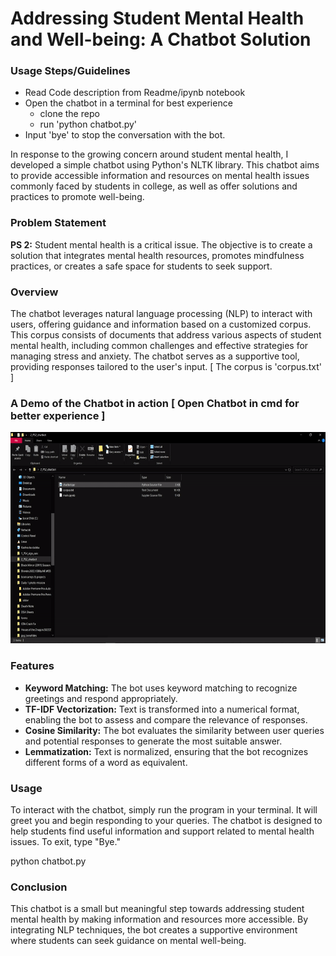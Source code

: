# Addressing Student Mental Health and Well-being: A Chatbot Solution

### Usage Steps/Guidelines
* Read Code description from Readme/ipynb notebook
* Open the chatbot in a terminal for best experience
  - clone the repo
  - run 'python chatbot.py'
* Input 'bye' to stop the conversation with the bot.      

  
In response to the growing concern around student mental health, I developed a simple chatbot using Python's NLTK library. This chatbot aims to provide accessible information and resources on mental health issues commonly faced by students in college, as well as offer solutions and practices to promote well-being.

### Problem Statement
**PS 2:** Student mental health is a critical issue. The objective is to create a solution that integrates mental health resources, promotes mindfulness practices, or creates a safe space for students to seek support.

### Overview
The chatbot leverages natural language processing (NLP) to interact with users, offering guidance and information based on a customized corpus. This corpus consists of documents that address various aspects of student mental health, including common challenges and effective strategies for managing stress and anxiety. The chatbot serves as a supportive tool, providing responses tailored to the user's input.  [ The corpus is 'corpus.txt' ]


### A Demo of the Chatbot in action  [ Open Chatbot in cmd for better experience ]
<img src="https://raw.githubusercontent.com/souvikcseiitk/Student-Mental-Health-Chatbot/main/extras/animation.gif" alt="Animation" width="600" height="338" />



### Features
- **Keyword Matching:** The bot uses keyword matching to recognize greetings and respond appropriately.
- **TF-IDF Vectorization:** Text is transformed into a numerical format, enabling the bot to assess and compare the relevance of responses.
- **Cosine Similarity:** The bot evaluates the similarity between user queries and potential responses to generate the most suitable answer.
- **Lemmatization:** Text is normalized, ensuring that the bot recognizes different forms of a word as equivalent.

### Usage
To interact with the chatbot, simply run the program in your terminal. It will greet you and begin responding to your queries. The chatbot is designed to help students find useful information and support related to mental health issues. To exit, type "Bye."

python chatbot.py

### Conclusion
This chatbot is a small but meaningful step towards addressing student mental health by making information and resources more accessible. By integrating NLP techniques, the bot creates a supportive environment where students can seek guidance on mental well-being.
